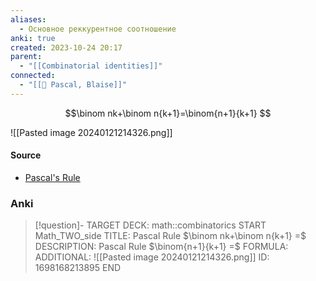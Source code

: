 ```yaml
---
aliases:
  - Основное реккурентное соотношение
anki: true
created: 2023-10-24 20:17
parent:
  - "[[Combinatorial identities]]"
connected:
  - "[[👤 Pascal, Blaise]]"
---
```


$$\binom nk+\binom n{k+1}=\binom{n+1}{k+1} $$

![[Pasted image 20240121214326.png]]

#### Source
- [Pascal's Rule](https://proofwiki.org/wiki/Pascal%27s_Rule "Pascal's Rule")


### Anki
> [!question]-
TARGET DECK: math::combinatorics
START
Math_TWO_side
TITLE: Pascal Rule $\binom nk+\binom n{k+1} =$
DESCRIPTION: Pascal Rule $\binom{n+1}{k+1} =$
FORMULA: 
ADDITIONAL: ![[Pasted image 20240121214326.png]]
ID: 1698168213895
END












